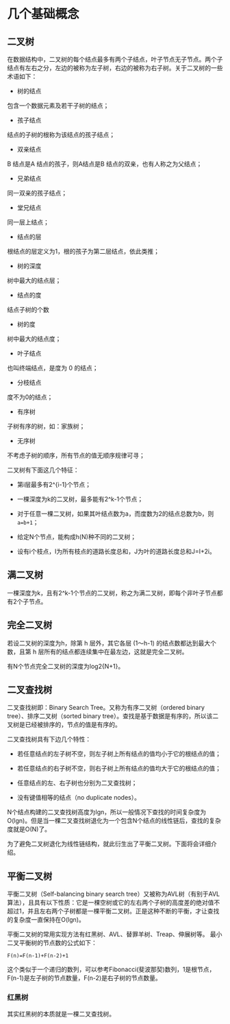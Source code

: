 # 几个基础概念

## 二叉树

在数据结构中，二叉树的每个结点最多有两个子结点，叶子节点无子节点。两个子结点有左右之分，左边的被称为左子树，右边的被称为右子树。关于二叉树的一些术语如下：

* 树的结点

包含一个数据元素及若干子树的结点；

* 孩子结点

结点的子树的根称为该结点的孩子结点；

* 双亲结点

B 结点是A 结点的孩子，则A结点是B 结点的双亲，也有人称之为父结点；

* 兄弟结点

同一双亲的孩子结点；

* 堂兄结点

同一层上结点；

* 结点的层

根结点的层定义为1，根的孩子为第二层结点，依此类推；

* 树的深度

树中最大的结点层；

* 结点的度

结点子树的个数

* 树的度

树中最大的结点度；

* 叶子结点

也叫终端结点，是度为 0 的结点；

* 分枝结点

度不为0的结点；

* 有序树

子树有序的树，如：家族树；

* 无序树

不考虑子树的顺序，所有节点的值无顺序规律可寻；

二叉树有下面这几个特征：

* 第i层最多有2^{i-1}个节点；
* 一棵深度为k的二叉树，最多能有2^k-1个节点；
* 对于任意一棵二叉树，如果其叶结点数为a，而度数为2的结点总数为b，则`a=b+1`；
* 给定N个节点，能构成h\(N\)种不同的二叉树；

* 设有i个枝点，I为所有枝点的道路长度总和，J为叶的道路长度总和J=I+2i。

## 满二叉树

一棵深度为k，且有2^k-1个节点的二叉树，称之为满二叉树，即每个非叶子节点都有2个子节点。

## 完全二叉树

若设二叉树的深度为h，除第 h 层外，其它各层 \(1～h-1\) 的结点数都达到最大个数，且第 h 层所有的结点都连续集中在最左边，这就是完全二叉树。

有N个节点完全二叉树的深度为log2{N+1}。

## 二叉查找树

二叉查找树即：Binary Search Tree。又称为有序二叉树（ordered binary tree）、排序二叉树（sorted binary tree）。查找是基于数据是有序的，所以该二叉树是已经被排序的，节点的值是有序的。

二叉查找树具有下边几个特性：

* 若任意结点的左子树不空，则左子树上所有结点的值均小于它的根结点的值；

* 若任意结点的右子树不空，则右子树上所有结点的值均大于它的根结点的值；

* 任意结点的左、右子树也分别为二叉查找树；

* 没有键值相等的结点（no duplicate nodes）。

N个结点构建的二叉查找树高度为lgn，所以一般情况下查找的时间复杂度为O\(lgn\)。但是当一棵二叉查找树退化为一个包含N个结点的线性链后，查找的复杂度就是O\(N\)了。

为了避免二叉树退化为线性链结构，就此衍生出了平衡二叉树。下面将会详细介绍。

## 平衡二叉树

平衡二叉树（Self-balancing binary search tree）又被称为AVL树（有别于AVL算法），且具有以下性质：它是一棵空树或它的左右两个子树的高度差的绝对值不超过1，并且左右两个子树都是一棵平衡二叉树。正是这种不断的平衡，才让查找的复杂度一直保持在O\(lgn\)。

平衡二叉树的常用实现方法有红黑树、AVL、替罪羊树、Treap、伸展树等。 最小二叉平衡树的节点数的公式如下：

`F(n)=F(n-1)+F(n-2)+1`

这个类似于一个递归的数列，可以参考Fibonacci\(斐波那契\)数列，1是根节点，F\(n-1\)是左子树的节点数量，F\(n-2\)是右子树的节点数量。

### 红黑树

其实红黑树的本质就是一棵二叉查找树。

